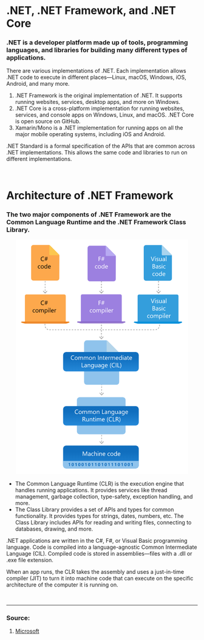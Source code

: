 # .NET, .NET Framework, and .NET Core

### .NET is a developer platform made up of tools, programming languages, and libraries for building many different types of applications.

There are various implementations of .NET. Each implementation allows .NET code to execute in different places—Linux, macOS, Windows, iOS, Android, and many more.

1. .NET Framework is the original implementation of .NET. It supports running websites, services, desktop apps, and more on Windows.
2. .NET Core is a cross-platform implementation for running websites, services, and console apps on Windows, Linux, and macOS. .NET Core is open source on GitHub.
3. Xamarin/Mono is a .NET implementation for running apps on all the major mobile operating systems, including iOS and Android.

.NET Standard is a formal specification of the APIs that are common across .NET implementations. This allows the same code and libraries to run on different implementations.

<br>

# Architecture of .NET Framework

### The two major components of .NET Framework are the Common Language Runtime and the .NET Framework Class Library.

<p align="center">
  <img src="https://github.com/mdhasnainali/C-Shirp-Note/blob/master/Images/C%23.PNG">
</p>

* The Common Language Runtime (CLR) is the execution engine that handles running applications. It provides services like thread management, garbage collection, type-safety, exception handling, and more.
* The Class Library provides a set of APIs and types for common functionality. It provides types for strings, dates, numbers, etc. The Class Library includes APIs for reading and writing files, connecting to databases, drawing, and more.


.NET applications are written in the C#, F#, or Visual Basic programming language. Code is compiled into a language-agnostic Common Intermediate Language (CIL). Compiled code is stored in assemblies—files with a .dll or .exe file extension.

When an app runs, the CLR takes the assembly and uses a just-in-time compiler (JIT) to turn it into machine code that can execute on the specific architecture of the computer it is running on.

<br/>

---

### Source:
1. [Microsoft](https://dotnet.microsoft.com/learn/dotnet/what-is-dotnet-framework)
